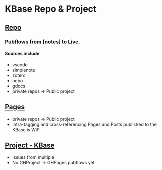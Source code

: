 # KBase Repo & Project
## [Repo](https://smcnally.github.io/kb/)
### Pubflows from [notes] to Live. 
#### Sources include 
*   vscode
*   simplenote
*   zotero 
*   nebo
*   gdocs
*   private repos -> Public project

## [Pages](https://smcnally.github.io/kb/)
* private repos -> Public project
* Intra-tagging and cross-referencing Pages and Posts published to the KBase is WiP
## [Project - KBase](https://smcnally.github.io/kb/)
* Issues from multiple
* No GHProject -> GHPages pubflows yet 